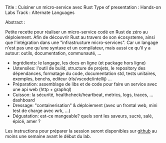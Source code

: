 Title : Cuisiner un micro-service avec Rust
Type of presentation : Hands-on Labs
Track : Alternate Languages

Abstract :

Petite recette pour réaliser un micro-service codé en Rust de zéro au déploiement. Afin de découvrir Rust au travers de son écosysteme, ainsi que l'intégration dans une "infrastructure micro-services".
Car un langage n'est pas une qu'une syntaxe et un compilateur, mais aussi ce qu'il y a autour: outils, documentation, communauté, ...

- Ingrédients: le langage, les docs en ligne (et package hors ligne)
- Ustensiles: l'outil de build, structure de projets, le repository des dépendances, formatage du code, documentation std,  tests unitaires, exemples, benchs, editeur (rls/vscode/intellij) ...
- Préparation: assemblage de libs et de code pour faire un service avec une api web (http + graphql)
- Cuisson: la sécurité, healthcheck/heartbeat, metrics, logs, traces, ... dashboard
- Dressage: "containerisation" & déploiement  (avec  un frontal web, mini test de charge avec wrk, ...)
- Dégustation: est-ce mangeable? quels sont les saveurs, sucré, salé, épicé, amer ?

Les instructions pour préparer la session seront disponibles sur [github](https://github.com/davidB/labs_cooking_microservices_with_rust/) au moins une semaine avant le début du lab.
